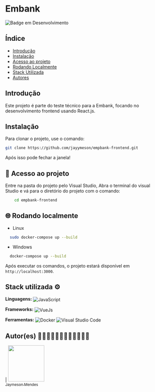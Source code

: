# Embank

![Badge em Desenvolvimento](http://img.shields.io/static/v1?label=STATUS&message=EM%20DESENVOLVIMENTO&color=GREEN&style=for-the-badge)

## Índice

- [Introdução](#introdução)
- [Instalação](#instalação)
- [Acesso ao projeto](#acesso-ao-projeto)
- [Rodando Localmente](#rodando-localmente)
- [Stack Utilizada](#stack-utilizada)
- [Autores](#autores)

## Introdução

Este projeto é parte do teste técnico para a Embank, focando no desenvolvimento frontend usando React.js.

## Instalação

Para clonar o projeto, use o comando:

```bash
git clone https://github.com/jayymeson/empbank-frontend.git
```

Após isso pode fechar a janela!

## 📁 Acesso ao projeto

Entre na pasta do projeto pelo Visual Studio, Abra o terminal do visual Studio e
vá para o diretório do projeto com o comando:

```bash
    cd empbank-frontend
```

## 🌐 Rodando localmente

- Linux

```bash
  sudo docker-compose up --build
```

- Windows

```bash
  docker-compose up --build
```

Após executar os comandos, o projeto estará disponível em `http://localhost:3000`.


## Stack utilizada ⚙

**Linguagens:**
<img align="center" alt="JavaScript" src="https://img.shields.io/badge/-TypeScript-blue?style=for-the-badge&logo=typescript&logoColor=white">

**Frameworks:**
<img align="center" alt="VueJs" src="https://img.shields.io/badge/React.js-35495E?style=for-the-badge&logo=react&logoColor=4FC08D">

**Ferramentas:**
<img align="center" alt="Docker" src="https://img.shields.io/badge/Docker-2496ED?style=for-the-badge&logo=docker&logoColor=white">
<img align="center" alt="Visual Studio Code" src="https://img.shields.io/badge/Visual_Studio_Code-0078D4?style=for-the-badge&logo=visual%20studio%20code&logoColor=white">

## Autor(es) 👨🏼‍💻👨🏼‍💻👨🏼‍💻👨🏼‍💻

| [<img src="https://avatars.githubusercontent.com/u/100086459?v=4" width=115><br><sub>Jaymeson Mendes</sub>](https://github.com/jayymeson)
